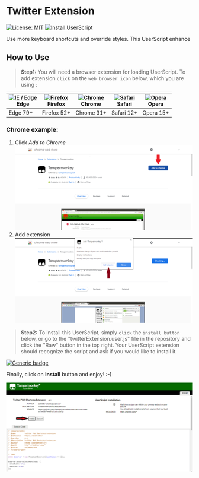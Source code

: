 # Twitter Extension

[![License: MIT](https://img.shields.io/badge/License-MIT-blue.svg)](./LICENSE)
[![Install UserScript](https://img.shields.io/badge/Install-UserScript-yellow)](https://github.com/channprj/twitter-extension/raw/master/twitterExtension.user.js)

Use more keyboard shortcuts and override styles. This UserScript enhance

## How to Use

> **Step1:** You will need a browser extension for loading UserScript. To add extension `click` on the `web browser icon` below, which you are using :

| [<img src="https://raw.githubusercontent.com/alrra/browser-logos/master/src/edge/edge_48x48.png" alt="IE / Edge" width="24px" height="24px" />](https://microsoftedge.microsoft.com/addons/detail/iikmkjmpaadaobahmlepeloendndfphd)<br>Edge | [<img src="https://raw.githubusercontent.com/alrra/browser-logos/master/src/firefox/firefox_48x48.png" alt="Firefox" width="24px" height="24px" />](https://addons.mozilla.org/en-US/firefox/addon/tampermonkey)<br>Firefox | [<img src="https://raw.githubusercontent.com/alrra/browser-logos/master/src/chrome/chrome_48x48.png" alt="Chrome" width="24px" height="24px" />](https://chrome.google.com/webstore/detail/dhdgffkkebhmkfjojejmpbldmpobfkfo)<br>Chrome | [<img src="https://raw.githubusercontent.com/alrra/browser-logos/master/src/safari/safari_48x48.png" alt="Safari" width="24px" height="24px" />](https://apps.apple.com/us/app/tampermonkey/id1482490089)<br>Safari | [<img src="https://raw.githubusercontent.com/alrra/browser-logos/master/src/opera/opera_48x48.png" alt="Opera" width="24px" height="24px" />](https://addons.opera.com/en/extensions/details/tampermonkey-beta/)<br/>Opera |
| ------------------------------------------------------------------------------------------------------------------------------------------------------------------------------------------------------------------------------------------- | --------------------------------------------------------------------------------------------------------------------------------------------------------------------------------------------------------------------------- | -------------------------------------------------------------------------------------------------------------------------------------------------------------------------------------------------------------------------------------- | ------------------------------------------------------------------------------------------------------------------------------------------------------------------------------------------------------------------- | -------------------------------------------------------------------------------------------------------------------------------------------------------------------------------------------------------------------------- |
| Edge 79+                                                                                                                                                                                                                                    | Firefox 52+                                                                                                                                                                                                                 | Chrome 31+                                                                                                                                                                                                                             | Safari 12+                                                                                                                                                                                                          | Opera 15+                                                                                                                                                                                                                  |

### Chrome example:

1. Click *Add to Chrome*
![how to install step 1](./assets/how-to-install-1.png)
3. Add extension
![how to install step 2](./assets/how-to-install-2.png)

> **Step2:** To install this UserScript, simply `click` the `install button` below, or go to the "twitterExtension.user.js" file in the repository and click the "Raw" button in the top right. Your UserScript extension should recognize the script and ask if you would like to install it.

[![Generic badge](https://img.shields.io/badge/Install-UserScript-blue)](https://github.com/channprj/twitter-extension/raw/master/twitterExtension.user.js)

Finally, click on **Install** button and enjoy! :-)

![how to install step 3](./assets/how-to-install-3.png)

